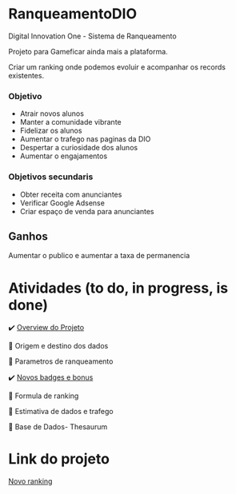 # RanqueamentoDIO
Digital Innovation One - Sistema de Ranqueamento 

Projeto para Gameficar ainda mais a plataforma.

Criar um ranking onde podemos evoluir e acompanhar os records existentes.

### Objetivo

- Atrair novos alunos
- Manter a comunidade vibrante
- Fidelizar os alunos
- Aumentar o trafego nas paginas da DIO
- Despertar a curiosidade dos alunos
- Aumentar o engajamentos

### Objetivos secundaris

- Obter receita com anunciantes
- Verificar Google Adsense 
- Criar espaço de venda para anunciantes

## Ganhos 
 
Aumentar o publico e aumentar a taxa de permanencia

# Atividades (to do, in progress, is done)

:heavy_check_mark: [Overview do Projeto](https://github.com/VagnerBellacosa/RanqueamentoDIO/blob/main/Overview.Md)

:construction: Origem e destino dos dados

:construction: Parametros de ranqueamento

:heavy_check_mark: [Novos badges e bonus](Badges.Md)

:construction: Formula de ranking

:construction: Estimativa de dados e trafego

:construction: Base de Dados- Thesaurum

# Link do projeto

[Novo ranking](https://github.com/users/VagnerBellacosa/projects/1)
